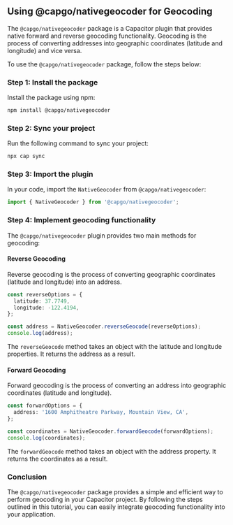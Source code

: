 ## Using @capgo/nativegeocoder for Geocoding

The `@capgo/nativegeocoder` package is a Capacitor plugin that provides native forward and reverse geocoding functionality. Geocoding is the process of converting addresses into geographic coordinates (latitude and longitude) and vice versa.

To use the `@capgo/nativegeocoder` package, follow the steps below:

### Step 1: Install the package

Install the package using npm:

```bash
npm install @capgo/nativegeocoder
```

### Step 2: Sync your project

Run the following command to sync your project:

```bash
npx cap sync
```

### Step 3: Import the plugin

In your code, import the `NativeGeocoder` from `@capgo/nativegeocoder`:

```javascript
import { NativeGeocoder } from '@capgo/nativegeocoder';
```

### Step 4: Implement geocoding functionality

The `@capgo/nativegeocoder` plugin provides two main methods for geocoding:

#### Reverse Geocoding

Reverse geocoding is the process of converting geographic coordinates (latitude and longitude) into an address.

```typescript
const reverseOptions = {
  latitude: 37.7749,
  longitude: -122.4194,
};

const address = NativeGeocoder.reverseGeocode(reverseOptions);
console.log(address);
```

The `reverseGeocode` method takes an object with the latitude and longitude properties. It returns the address as a result.

#### Forward Geocoding

Forward geocoding is the process of converting an address into geographic coordinates (latitude and longitude).

```typescript
const forwardOptions = {
  address: '1600 Amphitheatre Parkway, Mountain View, CA',
};

const coordinates = NativeGeocoder.forwardGeocode(forwardOptions);
console.log(coordinates);
```

The `forwardGeocode` method takes an object with the address property. It returns the coordinates as a result.

### Conclusion

The `@capgo/nativegeocoder` package provides a simple and efficient way to perform geocoding in your Capacitor project. By following the steps outlined in this tutorial, you can easily integrate geocoding functionality into your application.